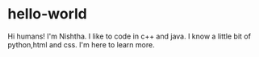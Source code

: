 # hello-world
Hi humans!
I'm Nishtha.
I like to code in c++ and java. I know a little bit of python,html and css. 
I'm here to learn more.
